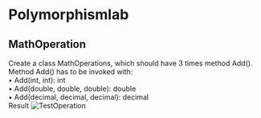 # Polymorphismlab
## MathOperation
Create a class MathOperations, which should have 3 times method Add(). Method Add() has to be invoked with:</br>
•	Add(int, int): int</br>
•	Add(double, double, double): double</br>
•	Add(decimal, decimal, decimal): decimal</br>
Result
![TestOperation](./img/TestOperations "Logo Operation 1")
